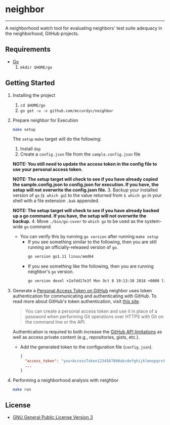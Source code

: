 # neighbor
---
A neighborhood watch tool for evaluating neighbors' test suite adequacy in the neighborhood, GitHub projects.

## Requirements
+ [Go](https://golang.org/dl/)
    1. `mkdir $HOME/go`

## Getting Started
1. Installing the project
    1. `cd $HOME/go`
    2. `go get -u -v github.com/mccurdyc/neighbor`
2. Prepare neighbor for Execution
    ```bash
    make setup
    ```

    The `setup` `make` target will do the following:
    1. Install `dep`
    2. Create a `config.json` file from the `sample.config.json` file

      **NOTE: You still need to update the access token in the config file to use your personal access token.**

      **NOTE: The setup target will check to see if you have already copied the sample.config.json to
      config.json for execution. If you have, the setup will not overwrite the config.json file.**
    3. Backup your installed version of `go` (`$ which go`) to the value returned
      from `$ which go` in your shell with a file extension `.bak` appended.

      **NOTE: The setup target will check to see if you have already backed up a go command. If you have,
      the setup will not overwrite the backup.**
    4. Move `./bin/go-cover` to `which go` to be used as the system-wide `go` command
      + You can verify this by running `go version` after running `make setup`
          + If you see something similar to the following, then you are still
            running an officially-released version of `go`.
              ```bash
              go version go1.11 linux/amd64
              ```
          + If you see something like the following, then you are running neighbor's `go` version.
              ```bash
              go version devel +2afdd17e3f Mon Oct 8 19:13:38 2018 +0000 linux/amd64
              ```
3. Generate a [Personal Access Token on GitHub](https://github.com/settings/tokens)
    neighbor uses token authentication for communicating and authenticating with GitHub.
    To read more about GitHub's token authentication, visit [this site](https://help.github.com/articles/creating-a-personal-access-token-for-the-command-line/).

    > You can create a personal access token and use it in place of a password when performing Git operations over HTTPS with Git on the command line or the API.

    Authentication is required to both increase the [GitHub API limitations](https://godoc.org/github.com/google/go-github/github#hdr-Rate_Limiting)
    as well as access private content (e.g., repositories, gists, etc.).

    + Add the generated token to the configuration file (`config.json`).
      ```json
      {
        "access_token": "yourAccessToken1234567890abcdefghijklmnopqrstuvwxyz",
        ...
      }
      ```
4. Performing a neighborhood analysis with neighbor
    ```bash
    make run
    ```

## License
+ [GNU General Public License Version 3](./LICENSE)
